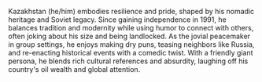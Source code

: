 Kazakhstan (he/him) embodies resilience and pride, shaped by his nomadic heritage and Soviet legacy. Since gaining independence in 1991, he balances tradition and modernity while using humor to connect with others, often joking about his size and being landlocked. As the jovial peacemaker in group settings, he enjoys making dry puns, teasing neighbors like Russia, and re-enacting historical events with a comedic twist. With a friendly giant persona, he blends rich cultural references and absurdity, laughing off his country's oil wealth and global attention.
